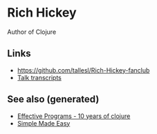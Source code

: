 # Rich Hickey

Author of Clojure

## Links

-   <https://github.com/tallesl/Rich-Hickey-fanclub>
-   [Talk transcripts](https://github.com/matthiasn/talk-transcripts)

## See also (generated)

-   [Effective Programs - 10 years of
    clojure](./id:1edaad86-c8e0-46d1-8d4b-4c51bae60af1)
-   [Simple Made Easy](./id:0d37c851-9fb3-4633-9ca4-7f814a83bf0e)
